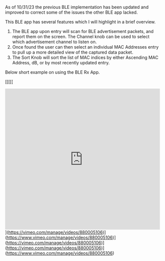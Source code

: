 As of 10/31/23 the previous BLE implementation has been updated and improved to correct some of the issues the other BLE app lacked.

This BLE app has several features which I will highlight in a brief overview.

1. The BLE app upon entry will scan for BLE advertisement packets, and report them on the screen. The Channel knob can be used to select which advertisement channel to listen on.
2. Once found the user can then select an individual MAC Addresses entry to pull up a more detailed view of the captured data packet.
3. The Sort Knob will sort the list of MAC indices by either Ascending MAC Address, dB, or by most recently updated entry.

Below short example on using the BLE Rx App.

[[[[[[<div style="padding:91.14% 0 0 0;position:relative;"><iframe src="https://player.vimeo.com/video/880005106?badge=0&amp;autopause=0&amp;quality_selector=1&amp;player_id=0&amp;app_id=58479" frameborder="0" allow="autoplay; fullscreen; picture-in-picture" style="position:absolute;top:0;left:0;width:100%;height:100%;" title="BLE Rx App Hack RF Portapack"></iframe></div><script src="https://player.vimeo.com/api/player.js"></script>](https://vimeo.com/manage/videos/880005106)](https://vimeo.com/manage/videos/880005106)](https://www.vimeo.com/manage/videos/880005106)](https://vimeo.com/manage/videos/880005106)](https://vimeo.com/manage/videos/880005106)](https://www.vimeo.com/manage/videos/880005106)